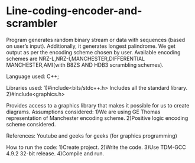 # Line-coding-encoder-and-scrambler

Program generates random binary stream or data with sequences (based on user’s input). Additionally, it generates longest palindrome. We get output as per the encoding scheme chosen by user. Available encoding schemes are NRZ-L,NRZ-I,MANCHESTER,DIFFERENTIAL MANCHESTER,AMI(with B8ZS AND HDB3 scrambling
schemes).

Language used: C++;

Libraries used:
1)#include<bits/stdc++.h>
Includes all the standard library.
2)#include<graphics.h>

Provides access to a graphics library that makes it possible for us to create diagrams.
Assumptions considered:
1)We are using GE Thomas representation of Manchester encoding scheme.
2)Positive logic encoding scheme considered.

References:
Youtube and geeks for geeks (for graphics programming)

How to run the code:
1)Create project.
2)Write the code.
3)Use TDM-GCC 4.9.2 32-bit release.
4)Compile and run.
